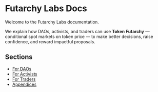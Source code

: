 # Futarchy Labs Docs

Welcome to the Futarchy Labs documentation.

We explain how DAOs, activists, and traders can use **Token Futarchy** — conditional spot markets on token price — to make better decisions, raise confidence, and reward impactful proposals.

## Sections
- [For DAOs](./dao/index.md)
- [For Activists](./activists/index.md)
- [For Traders](./traders/index.md)
- [Appendices](./appendices/glossary.md)
